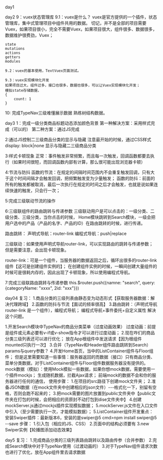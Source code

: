 day1


day2
9：vuex状态管理库
	9.1：vuex是什么？
		vuex是官方提供的一个插件，状态管理库，集中式管理项目中组件共用的数据。
	切记，并不是全部的项目需要Vuex，如果项目很小，完全不需要Vuex，如果项目很大，组件很多、数据很多，数据维护很费劲，Vuex；

	state
	mutations
	actions
	getters
	modules

	9.2：vuex的基本使用，TextVuex页面测试。

	9.3：vuex实现模块化开发
	如果项目过大，组件过多，接口也很多，数据也很多，可以让Vuex实现模块化开发；
	模拟state存储数据，
	{
		count: 1
	}

10: 完成TypeNav三级难懂展示数据
	熟练树结构数据。

day3
1：完成一级分类商品标题动态添加颜色背景
	第一种解决方案：采用样式完成（可以的）
	第二种方案：通过JS完成

2:通过JS控制二三级商品分类的显示与隐藏
	注意最开始的时候，通过CSS样式display: block|none 显示与隐藏二三级商品分类

3:样式卡顿现象
	正常：事件触发非常频繁，而且每一次触发，回调函数都要去执行（如果时间很短，而回调函数内部有计算，那么很可能出现浏览器卡顿）

4:节流与防抖
	函数的节流：在规定的间隔时间范围内不会重复触发回调，只有大于这个时间间隔才会触发回调，把频繁触发变为少量触发；
	函数的防抖：前面的所有的触发都被取消，最后一次执行在规定的时间之后才会触发，也就是说如果连续快速的触发，只会行一次；

5:完成三级联动节流的操作

6:三级联组件的路由跳转与传递参数
	三级联动用户是可以点击的：一级分类、二级分类、三级分类，当你点击的时候，
	Home模块跳转到Search模块，一级会把用户选中的产品（产品的名字、产品的ID）在路由跳转的时候，进行传递。

路由跳转：
	声明式导航：router-link
	编程式导航：push|replace

三级联动：如果使用声明式导航router-link，可以实现路由的跳转与传递参数；
	但是需要注意，会出现卡顿现象。

router-link：可是一个组件，当服务器的数据返回之后，循环出很多的router-link组件【这可是创建组件实例的】；
	在创建组件实例的时候，一瞬间创建大量组件的时候可是很耗内存的，因此出现了卡顿现象，所以使用编程式导航。

7:完成三级联路由跳转与传递参数
	this.$router.push({namne: "search", query:{categoryName: "xxxx", 2id: "xxx"}})

day04
复习：
	1.商品分类的三级列表由静态变为动态形式【获取服务器数据：解决代理跨域】
	2.函数的防抖与节流【面试的频率很高】
	3.路由跳转：（声明式导航router-link 是一个组件），编程式导航；
		编程式导航+事件委托+自定义属性 解决这个问题。


1.开发Search模块中TypeNav的商品分类菜单（过度动画效果）
	过度动画：前提是组件或元素必要有v-if或v-show指令才可以进行过度动画；
2.现在咋们的商品分类三级列表还可以进行优化；
	放在App根组件中发送请求【因为根组件mounted只执行一次】
3.合并（TypeNav和Header组件路由跳转到Search）params与query参数？
4.开发Home首页，当中的ListContainer组件与Floor组件；
	但是这里需要知道一些事情：服务器返回的而数据（接口）只有商品分类、菜单分类数据，对于ListContainer组件与Floor组件数据服务器没有提供的。
	mock数据（模拟）：使用Mock模拟一些数据，如果你想mock数据，需要使用一个插件mockjs；
	生成随机数据，拦截Ajax请求；
	前端mock的数据不会和你的服务器进行任何的通信，
	使用步骤：
		1.在项目的src路径下创建mock文件夹；
		2.准备JSON数据（在mock文件夹中创建相应的json文件）---格式化一下，别留有空格，否则会跑不起来的；
		3.把mock需要的图片放置到public文件夹中【public文件夹在打包的时候，会把相应的资原封不动打包到dise文件夹中】
		4.创建mockServer.js通过mockjs插件实现模拟数据；
		5.mockServer.js文件在入口文件中引入（至少需要执行一次，才能模拟数据）；
5.ListContainer组件开发重点：
	安装Swiper插件：最新版本6，安装的是swiper@5
	cmd>npm install swiper@5 --save
	步骤：
		1.引入包（相应的JS、CSS）
		2.页面中的结构必须要有
		3.new Swiper实例【轮播图添加动态效果】

day5
复习：
	1.完成商品分类的三级列表路由跳转以及路由传参（合并参数）
	2.完成Search模块中对于TypeNav使用（过渡动画的）
	3.对于TypeNav组件请求次数也进行了优化，放在App组件里去请求数据









